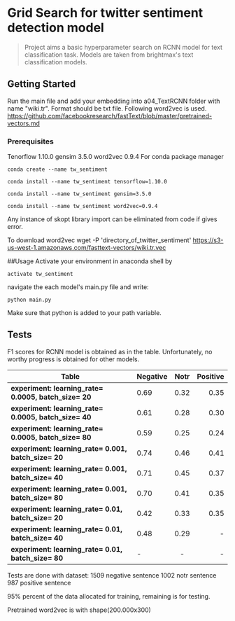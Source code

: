 # Grid Search for twitter sentiment detection model

>Project aims a basic hyperparameter search on RCNN model for text classification task. Models are taken from brightmax's text classification models.

## Getting Started

Run the main file and add your embedding into a04_TextRCNN folder with name "wiki.tr". Format should be txt file. Following word2vec is used.
https://github.com/facebookresearch/fastText/blob/master/pretrained-vectors.md

### Prerequisites

Tenorflow 1.10.0 
gensim 3.5.0
word2vec 0.9.4
For conda package manager

```
conda create --name tw_sentiment

conda install --name tw_sentiment tensorflow=1.10.0

conda install --name tw_sentiment gensim=3.5.0

conda install --name tw_sentiment word2vec=0.9.4
```

Any instance of skopt library import can be eliminated from code if gives error.

To download word2vec
wget -P 'directory_of_twitter_sentiment' https://s3-us-west-1.amazonaws.com/fasttext-vectors/wiki.tr.vec

##Usage
Activate your environment in anaconda shell by
```
activate tw_sentiment
```

navigate the each model's main.py file and write:
```
python main.py
```
Make sure that python is added to your path variable.


## Tests
F1 scores for RCNN model is obtained as in the table. Unfortunately, no worthy progress is obtained for other models.

Table| Negative        | Notr           | Positive  |
|---| ------------- |:-------------:| -----:|
|**experiment: learning_rate= 0.0005, batch_size= 20**| 0.69      | 0.32 | 0.35 |
|**experiment: learning_rate= 0.0005, batch_size= 40** | 0.61     | 0.28     |   0.30 |
|**experiment: learning_rate= 0.0005, batch_size= 80**| 0.59      | 0.25     |    0.24 |
|**experiment: learning_rate= 0.001, batch_size= 20**| 0.74       | 0.46    | 0.41 |
|**experiment: learning_rate= 0.001, batch_size= 40**| 0.71      | 0.45     |   0.37 |
|**experiment: learning_rate= 0.001, batch_size= 80**| 0.70     | 0.41      |   0.35 |
|**experiment: learning_rate= 0.01, batch_size= 20**| 0.42      | 0.33      | 0.35 |
|**experiment: learning_rate= 0.01, batch_size= 40**| 0.48      | 0.29      |   -  |
|**experiment: learning_rate= 0.01, batch_size= 80**|   -   |   -   |  -     |

Tests are done with dataset:
1509 negative sentence 
1002 notr sentence 
987 positive sentence 

95% percent of the data allocated for training, remaining is for testing.

Pretrained word2vec is with shape(200.000x300)
